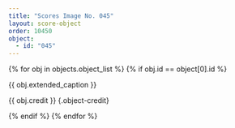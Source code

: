 ```yaml
---
title: "Scores Image No. 045"
layout: score-object
order: 10450
object:
  - id: "045"
---
```


{% for obj in objects.object_list %}
{% if obj.id == object[0].id %}

{{ obj.extended_caption }}

{{ obj.credit }} {.object-credit}

{% endif %}
{% endfor %}
